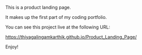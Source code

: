 This is a product landing page.

It makes up the first part of my coding portfolio.

You can see this project live at the following URL:

https://thiyagalingamkarthik.github.io/Product_Landing_Page/

Enjoy!
